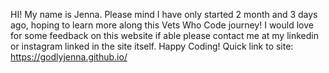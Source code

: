 HI! My name is Jenna. Please mind I have only started 2 month and 3 days ago, hoping to learn more along this Vets Who Code journey! 
I would love for some feedback on this website if able please contact me at my linkedin or instagram linked in the site itself.
Happy Coding!
Quick link to site: https://godlyjenna.github.io/
